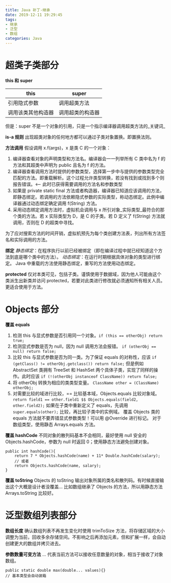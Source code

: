 ```yaml
---
title: Java 补丁-继承
date: 2019-12-11 19:29:45
tags:
- 继承
- 泛型
- 数组
categories: Java
---
```


# 超类子类部分
**this 和 super**

|  this  |  super  |
| --- | --- |
|  引用隐式参数  |  调用超类方法  |
|  调用该类其他构造器  |  调用超类的构造器  |

但是：super 不是一个对象的引用，只是一个指示编译器调用超类方法的_关键词_

**is-a 规则**
出现超类对象的任何地方都可以通过子类对象置换。即置换法则。

**方法调用**
假设调用 x.f(args)，x 是类 C 的一个对象：
1. 编译器查看对象的声明类型和方法名。编译器会一一列举所有 C 类中名为 f 的方法和其超类中声明为 public 且名为 f 的方法。
2. 编译器查看调用方法时提供的参数类型，选择第一步中与提供的参数类型完全匹配的方法。即重载解析。这个过程允许类型转换，若没有找到或找到多个则报告错误。<-- 此时已获得需要调用的方法名和参数类型
3. 如果是 private static final 方法或者构造器，编译器已知道应该调用的方法，即静态绑定。若调用的方法依赖隐式参数的实际类型，称动态绑定。此例中编译器通过动态绑定确定调用 f(String) 方法。
4. 采用动态绑定调用方法时，虚拟机会调用与 x 所引对象_实际类型_最符合的那个类的方法。若 x 实际类型为 D，是 C 的子类。若 D 定义了 f(String) 方法就调用，否则在 D 的超类中寻找。

为了应对搜索方法的时间开销，虚拟机预先为每个类创建方法表，列出所有方法签名和实际调用的方法。

**绑定**
_静态绑定_：在程序执行以前已经被绑定（即在编译过程中就已经知道这个方法到底是哪个类中的方法）。
_动态绑定_：在运行时期根据具体对象的类型进行绑定。
Java 中重载的方法使用静态绑定，重写的方法使用动态绑定。

**protected**
仅对本类可见，包括子类。谨慎使用于数据域，因为他人可能由这个类派生出新类并访问 protected，若要对此类进行修改就必须通知所有相关人员。更适合使用于方法。

# Objects 部分
**覆盖 equals**
1. 检测 this 与显式参数是否引用同一个对象。`if (this == otherObj) return true;`
2. 检测显式参数是否为 null，因为 null 调用方法会报错。 `if (otherObj == null) return false;`
3. 比较 this 与显式参数是否为同一类。为了保证 equals 的对称性，应该 `if (getClass() != otherObj.getclass()) return false;` 但是例如 AbstractSet 类拥有 TreeSet 和 HashSet 两个具体子类，实现了同样的操作。此时应该 `if (!(otherObj instanceof ClassName)) return false;`
4. 将 otherObj 转换为相应的类类型变量。 `ClassName other = (ClassName) otherObj;`
5. 对需要比较的域进行比较，== 比较基本域，Objects.equals 比较对象域。 `return field1 == other.field1 $$ Objects.equals(field2, other.field2);`
如果在子类中重新定义了 equals，先调用 `super.equals(other);` 比较，再比较子类中的实例域。
覆盖 Objects 类的 equals 方法就不要弄错显式参数类型！可以用 @Override 进行标记。
对于数组类型，使用静态 Arrays.equals 方法。

**覆盖 hashCode**
不同对象的散列码基本不会相同，最好使用 null 安全的 Objects.hashCode，参数为 null 时返回 0；使用静态方法避免创建对象。
```
public int hashCode(){
	return 7 * Objects.hashCode(name) + 11* Double.hashCode(salary);
	// 或者
	return Objects.hashCode(name, salary);
}
```
**覆盖 toString**
Objects 的 toString 输出对象所属的类名和散列码。有时候直接输出这个大概是设计者没覆盖...
比如数组继承了 Objects 的方法，所以用静态方法 Arrays.toString 比较好。

# 泛型数组列表部分
**数组长度**
确认数组列表不再发生变化时使用 trimToSize 方法，将存储区域的大小调整为当前，回收多余存储空间。不影响之后再添加元素，但和扩展一样，会自动创建更大的数组并拷贝进去。

**参数数量可变方法**
... 代表当前方法可以接收任意数量的对象，相当于接收了对象数组。
```
public static double max(double... values){}
// 基本类型会自动装箱
```



